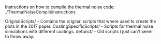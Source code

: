 Instructions on how to compile the thermal noise code:
    ./ThermalNoiseCompileInstructions

OriginalScripts/
    -   Contains the original scripts that where used to create the plots in 
        the 2017 paper.
CoatingSpecificScripts/
    -   Scripts for thermal noise simulations with different coatings.
defunct/
    -   Old scripts I just can't seem to throw away.